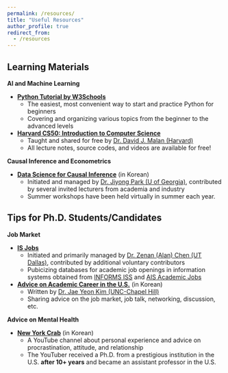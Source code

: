 ```yaml
---
permalink: /resources/
title: "Useful Resources"
author_profile: true
redirect_from: 
  - /resources
---
```


## Learning Materials
**AI and Machine Learning**
* [**Python Tutorial by W3Schools**](https://www.w3schools.com/python/)
  - The easiest, most convenient way to start and practice Python for beginners
  - Covering and organizing various topics from the beginner to the advanced levels
* [**Harvard CS50: Introduction to Computer Science**](https://cs50.harvard.edu/python/2022/)
  - Taught and shared for free by [Dr. David J. Malan (Harvard)](https://cs.harvard.edu/malan/)
  - All lecture notes, source codes, and videos are available for free!

**Causal Inference and Econometrics**
* [**Data Science for Causal Inference**](https://www.youtube.com/@causaldatascience) (in Korean)
  - Initiated and managed by [Dr. Jiyong Park (U of Georgia)](https://jiyong-park.github.io/), contributed by several invited lecturers from academia and industry
  - Summer workshops have been held virtually in summer each year.

## Tips for Ph.D. Students/Candidates
**Job Market**
* [**IS Jobs**](https://isjobs.xyz/)
  - Initiated and primarily managed by [Dr. Zenan (Alan) Chen (UT Dallas)](https://zenan.ch/), contributed by additional voluntary contributors
  - Pubicizing databases for academic job openings in information systems obtained from [INFORMS ISS](https://careercenter.informs.org/) and [AIS Academic Jobs](https://academiccareers.aisnet.org/jobs/)
* [**Advice on Academic Career in the U.S.**](https://sites.google.com/view/usacademiccareertips/home) (in Korean)
  - Written by [Dr. Jae Yeon Kim (UNC-Chapel Hill)](https://sites.google.com/view/usacademiccareertips/home)
  - Sharing advice on the job market, job talk, networking, discussion, etc.

**Advice on Mental Health**
* [**New York Crab**](https://www.youtube.com/@newyorkcrab/community) (in Korean)
  - A YouTube channel about personal experience and advice on procrastination, attitude, and relationship
  - The YouTuber received a Ph.D. from a prestigious institution in the U.S. **after 10+ years** and became an assistant professor in the U.S.
